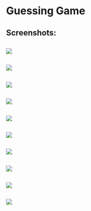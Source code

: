 # Guessing Game

## Screenshots:
![](https://github.com/lvcc-wad/Students/blob/master/BSIS/Bernardino-Eldrin/Guessing-Game/Screenshots/1.PNG)
----------
![](https://github.com/lvcc-wad/Students/blob/master/BSIS/Bernardino-Eldrin/Guessing-Game/Screenshots/2.PNG)
----------
![](https://github.com/lvcc-wad/Students/blob/master/BSIS/Bernardino-Eldrin/Guessing-Game/Screenshots/3.PNG)
----------
![](https://github.com/lvcc-wad/Students/blob/master/BSIS/Bernardino-Eldrin/Guessing-Game/Screenshots/4.PNG)
----------
![](https://github.com/lvcc-wad/Students/blob/master/BSIS/Bernardino-Eldrin/Guessing-Game/Screenshots/5.PNG)
----------
![](https://github.com/lvcc-wad/Students/blob/master/BSIS/Bernardino-Eldrin/Guessing-Game/Screenshots/6.PNG)
----------
![](https://github.com/lvcc-wad/Students/blob/master/BSIS/Bernardino-Eldrin/Guessing-Game/Screenshots/7.PNG)
----------
![](https://github.com/lvcc-wad/Students/blob/master/BSIS/Bernardino-Eldrin/Guessing-Game/Screenshots/8.PNG)
----------
![](https://github.com/lvcc-wad/Students/blob/master/BSIS/Bernardino-Eldrin/Guessing-Game/Screenshots/9.PNG)
----------
![](https://github.com/lvcc-wad/Students/blob/master/BSIS/Bernardino-Eldrin/Guessing-Game/Screenshots/10.PNG)
----------
